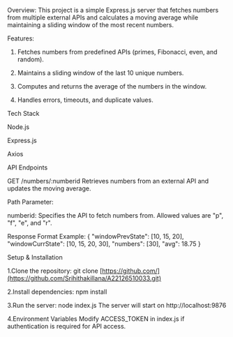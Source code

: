 Overview:
This project is a simple Express.js server that fetches numbers from multiple external APIs and calculates a moving average while maintaining a sliding window of the most recent numbers.

Features:

  1. Fetches numbers from predefined APIs (primes, Fibonacci, even, and random).
  
  2. Maintains a sliding window of the last 10 unique numbers.
  
  3. Computes and returns the average of the numbers in the window.
  
  4. Handles errors, timeouts, and duplicate values.
  
Tech Stack

  Node.js
  
  Express.js
  
  Axios

API Endpoints
  
  GET /numbers/:numberid
  Retrieves numbers from an external API and updates the moving average.

Path Parameter:

  numberid: Specifies the API to fetch numbers from. Allowed values are "p", "f", "e", and "r".

Response Format Example:
{ "windowPrevState": [10, 15, 20],
"windowCurrState": [10, 15, 20, 30],
"numbers": [30],
"avg": 18.75
}

Setup & Installation

1.Clone the repository:
  git clone [https://github.com/](https://github.com/Srihithakillana/A22126510033.git)

2.Install dependencies:
  npm install

3.Run the server:
  node index.js
  The server will start on http://localhost:9876

4.Environment Variables
  Modify ACCESS_TOKEN in index.js if authentication is required for API access.
